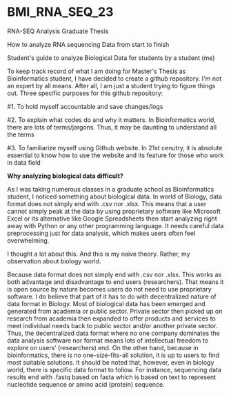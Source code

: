 # BMI_RNA_SEQ_23
RNA-SEQ Analysis Graduate Thesis

How to analyze RNA sequencing Data from start to finish

Student's guide to analyze Biological Data for students by a student (me) <br />

To keep track record of what I am doing for Master's Thesis as Bioinformatics student, I have decided to create a github repository.
I'm not an expert by all means. After all, I am just a student trying to figure things out. Three specific purposes for this github repository: <br />

#1. To hold myself accountable and save changes/logs <br />

#2. To explain what codes do and why it matters. In Bioinformatics world, there are lots of terms/jargons. Thus, it may be daunting to understand all the terms <br />

#3. To familiarize myself using Github website. In 21st cenutry, it is absolute essential to know how to use the website and its feature for those who work in data field <br />

**Why analyzing biological data difficult?**

As I was taking numerous classes in a graduate school as Bioinformatics student, I noticed something about biological data. In world of Biology, data format does not simply end with .csv nor .xlsx. This means that a user cannot simply peak at the data by using proprietary software like Microsoft Excel or its alternative like Google Spreadsheets then start analyzing right away with Python or any other programming language. It needs careful data preprocessing just for
data analysis, which makes users often feel overwhelming. <br />

I thought a lot about this. And this is my naive theory. Rather, my observation about biology world. <br />

Because data format does not simply end with .csv nor .xlsx. This works as both advantage and disadvantage to end users (researchers). That means it is open source by nature becomes users do not need to use proprietary software. I do believe that part of it has to do with decentralized nature of
data format in Biology. Most of biological data has been emerged and generated from academia or public sector. Private sector then picked up on research from academia then expanded to offer products and services to meet individual needs back to public sector and/or another private sector. Thus, the decentralized data format where no one company dominates the data analysis software nor format means lots of intellectual freedom to explore on users’ (researchers) end. On the other hand, because in bioinformatics, there is no one-size-fits-all solution, it is up to users to find most suitable solutions. It should be
noted that, however, even in biology world, there is specific data format to follow. For instance, sequencing data results end with .fastq based on fasta which is based on text to represent nucleotide sequence or amino acid (protein) sequence.<br />
